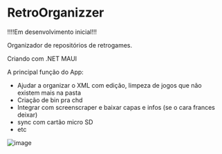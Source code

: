 # RetroOrganizzer

!!!!Em desenvolvimento inicial!!!

Organizador de repositórios de retrogames.

Criando com .NET MAUI 

A principal função do App:
  - Ajudar a organizar o XML com edição, limpeza de jogos que não existem mais na pasta
  - Criação de bin pra chd
  - Integrar com screenscraper e baixar capas e infos (se o cara frances deixar)
  - sync com cartão micro SD
  - etc

![image](https://github.com/vinicius83/RetroOrganizzer/assets/34111669/a3e1e1ca-72fa-4050-9ac5-824ce64f1bcd)


